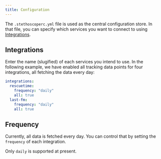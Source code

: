 ```yaml
---
title: Configuration
---
```


The `.stethoscoperc.yml` file is used as the central configuration store. In that file, you can specify which services you want to connect to using [Integrations](/docs/integrations).

## Integrations

Enter the name (slugified) of each services you intend to use. In the following example, we have enabled all tracking data points for four integrations, all fetching the data every day:

```yaml title=".stethoscoperc.yml"
integrations:
  rescuetime:
    frequency: "daily"
    all: true
  last-fm:
    frequency: "daily"
    all: true
```

## Frequency

Currently, all data is fetched every day. You can control that by setting the `frequency` of each integration.

Only `daily` is supported at present.
